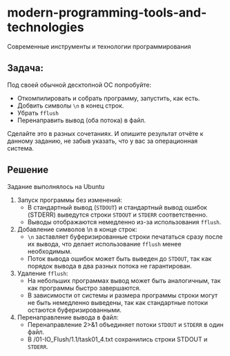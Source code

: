 # modern-programming-tools-and-technologies

Современные инструменты и технологии программирования

## Задача:
Под своей обычной десктопной ОС попробуйте:

- Откомпилировать и собрать программу, запустить, как есть.
- Добвить символы ```\n``` в конец строк.
- Убрать ```fflush```
- Перенаправить вывод (оба потока) в файл.

Сделайте это в разных сочетаниях. И опишите результат отчёте к данному заданию, не забыв указать, что у вас за операционная система.

## Решение
Задание выполнялось на Ubuntu
1) Запуск программы без изменений:
    - В стандартный вывод (```STDOUT```) и стандартный вывод ошибок (STDERR) выведутся строки ```STDOUT``` и ```STDERR``` соответственно.
    - Выводы отображаются немедленно из-за использования ```fflush```.
2) Добавление символов \n в конце строк:
    - ```\n``` заставляет буферизированные строки печататься сразу после их вывода, что делает использование ```fflush``` менее необходимым.
    - Поток вывода ошибок может быть выведен до ```STDOUT```, так как порядок вывода в два разных потока не гарантирован.
3) Удаление ```fflush```:
    - На небольших программах вывод может быть аналогичным, так как программы быстро завершаются.
    - В зависимости от системы и размера программы строки могут не быть немедленно выведены, так как стандартные потоки остаются буферизированными.
4) Перенаправление вывода в файл:
    - Перенаправление 2>&1 объединяет потоки ```STDOUT``` и ```STDERR``` в один файл.
    - В /01-IO_Flush/1.1/task01_4.txt сохранились строки STDOUT и ```STDERR```.
